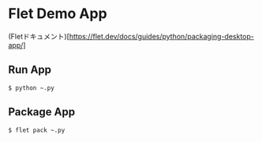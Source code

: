 # Flet Demo App

(Fletドキュメント)[https://flet.dev/docs/guides/python/packaging-desktop-app/]

## Run App

```Shell
$ python ~.py
```

## Package App

```Shell
$ flet pack ~.py
```
